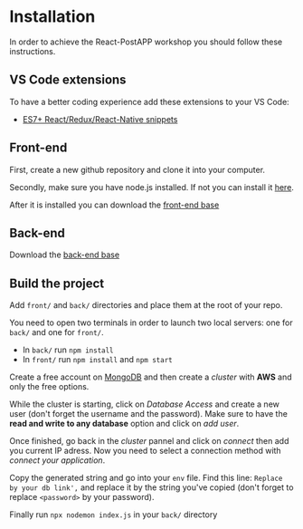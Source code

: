 # Installation

In order to achieve the React-PostAPP workshop you should follow these instructions. 

## VS Code extensions

To have a better coding experience add these extensions to your VS Code:
 - [ES7+ React/Redux/React-Native snippets](https://marketplace.visualstudio.com/items?itemName=dsznajder.es7-react-js-snippets)

## Front-end

First, create a new github repository and clone it into your computer.

Secondly, make sure you have node.js installed. If not you can install it [here](https://nodejs.org/en/download/package-manager/#centos-fedora-and-red-hat-enterprise-linux).

After it is installed you can download the [front-end base](https://github.com/Lenny-fm/React-PostAPP/tree/main/front)

## Back-end

Download the [back-end base](https://github.com/Lenny-fm/React-PostAPP/tree/main/back)

## Build the project

Add `front/` and `back/` directories and place them at the root of your repo.

You need to open two terminals in order to launch two local servers: one for `back/` and one for `front/`.

 - In `back/` run `npm install`
 - In `front/` run `npm install` and `npm start`

Create a free account on [MongoDB](https://www.mongodb.com/cloud/atlas/signup) and then create a *cluster* with **AWS** and only the free options.

While the cluster is starting, click on *Database Access* and create a new user (don't forget the username and the password). Make sure to have the **read and write to any database** option and click on *add user*.

Once finished, go back in the *cluster* pannel and click on *connect* then add you current IP adress. Now you need to select a connection method with *connect your application*.

Copy the generated string and go into your `env` file. Find this line: `Replace by your db link',` and replace it by the string you've copied (don't forget to replace `<password>` by your password).

Finally run `npx nodemon index.js` in your `back/` directory
